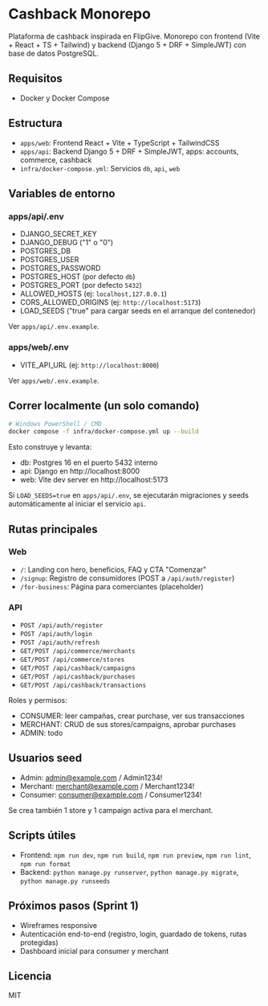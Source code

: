 # Cashback Monorepo

Plataforma de cashback inspirada en FlipGive. Monorepo con frontend (Vite + React + TS + Tailwind) y backend (Django 5 + DRF + SimpleJWT) con base de datos PostgreSQL.

## Requisitos

- Docker y Docker Compose

## Estructura

- `apps/web`: Frontend React + Vite + TypeScript + TailwindCSS
- `apps/api`: Backend Django 5 + DRF + SimpleJWT, apps: accounts, commerce, cashback
- `infra/docker-compose.yml`: Servicios `db`, `api`, `web`

## Variables de entorno

### apps/api/.env

- DJANGO_SECRET_KEY
- DJANGO_DEBUG ("1" o "0")
- POSTGRES_DB
- POSTGRES_USER
- POSTGRES_PASSWORD
- POSTGRES_HOST (por defecto `db`)
- POSTGRES_PORT (por defecto `5432`)
- ALLOWED_HOSTS (ej: `localhost,127.0.0.1`)
- CORS_ALLOWED_ORIGINS (ej: `http://localhost:5173`)
- LOAD_SEEDS ("true" para cargar seeds en el arranque del contenedor)

Ver `apps/api/.env.example`.

### apps/web/.env

- VITE_API_URL (ej: `http://localhost:8000`)

Ver `apps/web/.env.example`.

## Correr localmente (un solo comando)

```bash
# Windows PowerShell / CMD
docker compose -f infra/docker-compose.yml up --build
```

Esto construye y levanta:

- db: Postgres 16 en el puerto 5432 interno
- api: Django en http://localhost:8000
- web: Vite dev server en http://localhost:5173

Si `LOAD_SEEDS=true` en `apps/api/.env`, se ejecutarán migraciones y seeds automáticamente al iniciar el servicio `api`.

## Rutas principales

### Web

- `/`: Landing con hero, beneficios, FAQ y CTA "Comenzar"
- `/signup`: Registro de consumidores (POST a `/api/auth/register`)
- `/for-business`: Página para comerciantes (placeholder)

### API

- `POST /api/auth/register`
- `POST /api/auth/login`
- `POST /api/auth/refresh`
- `GET/POST /api/commerce/merchants`
- `GET/POST /api/commerce/stores`
- `GET/POST /api/cashback/campaigns`
- `GET/POST /api/cashback/purchases`
- `GET/POST /api/cashback/transactions`

Roles y permisos:

- CONSUMER: leer campañas, crear purchase, ver sus transacciones
- MERCHANT: CRUD de sus stores/campaigns, aprobar purchases
- ADMIN: todo

## Usuarios seed

- Admin: admin@example.com / Admin1234!
- Merchant: merchant@example.com / Merchant1234!
- Consumer: consumer@example.com / Consumer1234!

Se crea también 1 store y 1 campaign activa para el merchant.

## Scripts útiles

- Frontend: `npm run dev`, `npm run build`, `npm run preview`, `npm run lint`, `npm run format`
- Backend: `python manage.py runserver`, `python manage.py migrate`, `python manage.py runseeds`

## Próximos pasos (Sprint 1)

- Wireframes responsive
- Autenticación end-to-end (registro, login, guardado de tokens, rutas protegidas)
- Dashboard inicial para consumer y merchant

## Licencia

MIT
